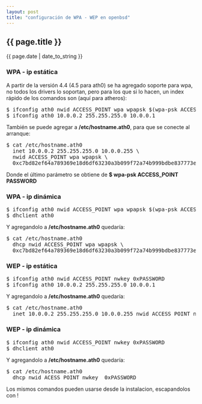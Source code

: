 ```yaml
---
layout: post
title: "configuración de WPA - WEP en openbsd"
---
```


## {{ page.title }}
<p class="date">{{ page.date | date_to_string }}</p>

<h3>WPA - ip estática</h3>

<div class="p">A partir de la versión 4.4 (4.5 para ath0) se ha agregado soporte para wpa, no todos los drivers lo soportan, pero para los que si lo hacen, un index rápido de los comandos son (aquí para atheros):
</div>

<pre class="sh_sh">
$ ifconfig ath0 nwid ACCESS_POINT wpa wpapsk $(wpa-psk ACCESS_POINT PASSWORD)
$ ifconfig ath0 10.0.0.2 255.255.255.0 10.0.0.1  
</pre>

<div class="p">También se puede agregar a <strong>/etc/hostname.ath0</strong>, para que se conecte al arranque:
</div>

<pre class="sh_sh">
$ cat /etc/hostname.ath0
  inet 10.0.0.2 255.255.255.0 10.0.0.255 \
  nwid ACCESS_POINT wpa wpapsk \
  0xc7bd82ef64a789369e18d6df63230a3b099f72a74b999bdbe837773e6081cb54
</pre>

<div class="p">Donde el último parámetro se obtiene de <strong>$ wpa-psk ACCESS_POINT PASSWORD</strong>
</div>

<h3>WPA - ip dinámica</h3>

<pre class="sh_sh">
$ ifconfig ath0 nwid ACCESS_POINT wpa wpapsk $(wpa-psk ACCESS_POINT PASSWORD)
$ dhclient ath0
</pre>

<div class="p">Y agregandolo a <strong>/etc/hostname.ath0</strong> quedaría:
</div>

<pre class="sh_sh">
$ cat /etc/hostname.ath0
  dhcp nwid ACCESS_POINT wpa wpapsk \
  0xc7bd82ef64a789369e18d6df63230a3b099f72a74b999bdbe837773e6081cb54
</pre>

<h3>WEP - ip estática</h3>

<pre class="sh_sh">
$ ifconfig ath0 nwid ACCESS_POINT nwkey 0xPASSWORD
$ ifconfig ath0 10.0.0.2 255.255.255.0 10.0.0.1
</pre>

<div class="p">Y agregandolo a <strong>/etc/hostname.ath0</strong> quedaría:
</div>

<pre class="sh_sh">
$ cat /etc/hostname.ath0
  inet 10.0.0.2 255.255.255.0 10.0.0.255 nwid ACCESS_POINT nwkey 0xPASSWORD
</pre>

<h3>WEP - ip dinámica</h3>

<pre class="sh_sh">
$ ifconfig ath0 nwid ACCESS_POINT nwkey 0xPASSWORD
$ dhclient ath0
</pre>

<div class="p">Y agregandolo a <strong>/etc/hostname.ath0</strong> quedaría:
</div>

<pre class="sh_sh">
$ cat /etc/hostname.ath0
  dhcp nwid ACESS_POINT nwkey  0xPASSWORD
</pre>

<div class="p">Los mismos comandos pueden usarse desde la instalacion, escapandolos con !
</div>
